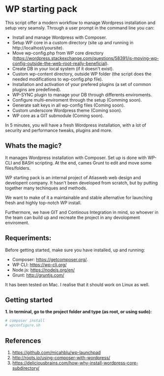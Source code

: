 WP starting pack
============

This script offer a modern workflow to manage Wordpress installation and setup very seamsly. Through a user prompt in the command line you can:

* Install and manage Wordpress with Composer.
* Setup WP core in a custom directory (site up and running in http://localhost/yoursite).
* Move wp-config.php from WP core  directory (https://wordpress.stackexchange.com/questions/58391/is-moving-wp-config-outside-the-web-root-really-beneficial).
* Create DB in your local system (if it doesn't exist).
* Custom wp-content directory, outside WP folder (the script does the needed modifications to wp-config.php file).
* Installation and activation of your prefered plugins (a set of common plugins are predefined).
* WP-SYNC plugin to manage your DB through differents enviroments.
* Configure multi-enviroment through the setup (Comming soon).
* Generate salt keys in all wp-config files (Coming soon).
* Custom underscore Wordpress theme (Coming soon).
* WP core as a GIT submodule (Coming soon).

In 5 minutes, you will have a fresh Wordpress installation, with a lot of security and performance tweaks, plugins and more.

## Whats the magic?

It manages Wordpress installation with Composer. Set up is done with WP-CLI and BASH scripting. At the end, cames Grunt to edit and move some files/folders.

WP starting pack is an internal project of Atiasweb web design and developent company. It hasn't been developed from scratch, but by putting together many techinques and methods.

We want to make of it a maintainable and stable alternative for launching fresh and highly top-notch WP install. 

Furthermore, we have GIT and Continous Integration in mind, so whoever in the team can build up and recreate the project in any devolopment enviroment.

## Requeriments:

Before getting started, make sure you have installed, up and running:

- Composer: https://getcomposer.org/.
- WP CLI: https://wp-cli.org/
- Node.js: https://nodejs.org/en/
- Grunt: http://gruntjs.com/

It has been tested on Mac. I realise that it should work on Linux as well.

## Getting started

__1. In terminal, go to the project folder and type (as root, or using sudo):__

```bash
# composer install
# wpconfigure.sh
```

## References

1. https://github.com/micahblu/wp-launchpad
2. http://roots.io/using-composer-with-wordpress/
3. https://deliciousbrains.com/how-why-install-wordpress-core-subdirectory/
